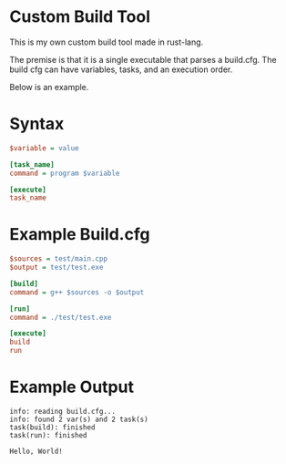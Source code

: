 # Custom Build Tool

This is my own custom build tool made in rust-lang.

The premise is that it is a single executable that parses a build.cfg. The build cfg can have variables, tasks, and an execution order.

Below is an example.

# Syntax

```ini
$variable = value

[task_name]
command = program $variable

[execute]
task_name
```

# Example Build.cfg

```ini
$sources = test/main.cpp
$output = test/test.exe

[build]
command = g++ $sources -o $output

[run]
command = ./test/test.exe

[execute]
build
run
```

# Example Output

```
info: reading build.cfg...
info: found 2 var(s) and 2 task(s)
task(build): finished
task(run): finished

Hello, World!
```
